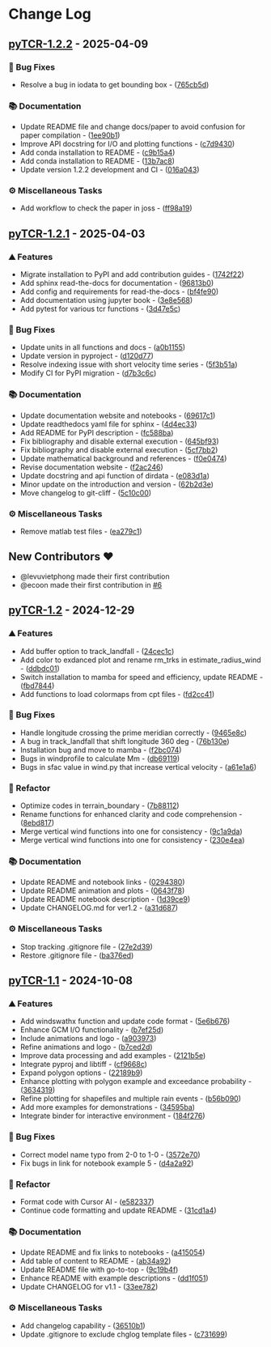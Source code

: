 # Change Log

## [pyTCR-1.2.2](https://github.com/levuvietphong/pyTCR/compare/pyTCR-1.2.1..pyTCR-1.2.2) - 2025-04-09

### 🐛 Bug Fixes

- Resolve a bug in iodata to get bounding box - ([765cb5d](https://github.com/levuvietphong/pyTCR/commit/765cb5dca6a044ae4cafdac24bc990431a6edcad))

### 📚 Documentation

- Update README file and change docs/paper to avoid confusion for paper compilation - ([1ee90b1](https://github.com/levuvietphong/pyTCR/commit/1ee90b134e7a5d8c59264b706c18bd3c654dd261))
- Improve API docstring for I/O and plotting functions - ([c7d9430](https://github.com/levuvietphong/pyTCR/commit/c7d9430bff8b19fe3e99aed3038ae81698ffc09e))
- Add conda installation to README - ([c9b15a4](https://github.com/levuvietphong/pyTCR/commit/c9b15a4415b7e01f2fa78a41dd010381dd9422f5))
- Add conda installation to README - ([13b7ac8](https://github.com/levuvietphong/pyTCR/commit/13b7ac82e63c7bcbb1620e02c8433d9cb03e604b))
- Update version 1.2.2 development and CI - ([016a043](https://github.com/levuvietphong/pyTCR/commit/016a04367dddcb0d19b981661011e5bad55a8849))

### ⚙️ Miscellaneous Tasks

- Add workflow to check the paper in joss - ([ff98a19](https://github.com/levuvietphong/pyTCR/commit/ff98a195d4aaead447f9f1169e829847819f139f))

## [pyTCR-1.2.1](https://github.com/levuvietphong/pyTCR/compare/pyTCR-1.2..pyTCR-1.2.1) - 2025-04-03

### ⛰️  Features

- Migrate installation to PyPI and add contribution guides - ([1742f22](https://github.com/levuvietphong/pyTCR/commit/1742f222dbd019ec725187e641b0ad73ceafce3b))
- Add sphinx read-the-docs for documentation - ([96813b0](https://github.com/levuvietphong/pyTCR/commit/96813b0c1c9c9dd9b66516c80061150fbed978c3))
- Add config and requirements for read-the-docs - ([bf4fe90](https://github.com/levuvietphong/pyTCR/commit/bf4fe909fd07bdb1e3d3223b33220c12a0db540d))
- Add documentation using jupyter book - ([3e8e568](https://github.com/levuvietphong/pyTCR/commit/3e8e568db1c3696cc5495ffa1ab18ceedfe6e428))
- Add pytest for various tcr functions - ([3d47e5c](https://github.com/levuvietphong/pyTCR/commit/3d47e5c1037832071429318fa424be503ce14b67))

### 🐛 Bug Fixes

- Update units in all functions and docs - ([a0b1155](https://github.com/levuvietphong/pyTCR/commit/a0b11558d0bd77387a705270b50496919c3e17ac))
- Update version in pyproject - ([d120d77](https://github.com/levuvietphong/pyTCR/commit/d120d772ec0389c2ef75453ee0aff7fa8cb8793a))
- Resolve indexing issue with short velocity time series - ([5f3b51a](https://github.com/levuvietphong/pyTCR/commit/5f3b51a965661994732c74cb2d4c2ea5ca4dd035))
- Modify CI for PyPI migration - ([d7b3c6c](https://github.com/levuvietphong/pyTCR/commit/d7b3c6c8f261f723bc21b3185e59cb37a0d1b217))

### 📚 Documentation

- Update documentation website and notebooks - ([69617c1](https://github.com/levuvietphong/pyTCR/commit/69617c1a00cad0493b93c62308dcb53999e6530a))
- Update readthedocs yaml file for sphinx - ([4d4ec33](https://github.com/levuvietphong/pyTCR/commit/4d4ec33c845bcafa5bc4b8eac1af2fd22b049009))
- Add README for PyPI description - ([fc588ba](https://github.com/levuvietphong/pyTCR/commit/fc588bab2ba652ac3b9c4dc0368dcca9e8303190))
- Fix bibliography and disable external execution - ([645bf93](https://github.com/levuvietphong/pyTCR/commit/645bf93d9218a3e65a23148a24a0bb5de206145f))
- Fix bibliography and disable external execution - ([5cf7bb2](https://github.com/levuvietphong/pyTCR/commit/5cf7bb26fe22b55e52a220b2e058a07abdfb9fc3))
- Update mathematical background and references - ([f0e0474](https://github.com/levuvietphong/pyTCR/commit/f0e047423fe46d8abec9e8929ee7cc709bae2099))
- Revise documentation website - ([f2ac246](https://github.com/levuvietphong/pyTCR/commit/f2ac24644a7ab4e19db4518adab0d1c6e2665376))
- Update docstring and api function of dirdata - ([e083d1a](https://github.com/levuvietphong/pyTCR/commit/e083d1a25a80ce7ea86c42bf43d5551a4b5f64fc))
- Minor update on the introduction and version - ([62b2d3e](https://github.com/levuvietphong/pyTCR/commit/62b2d3e9e2a863e793d98e86908ce7b33d716456))
- Move changelog to git-cliff - ([5c10c00](https://github.com/levuvietphong/pyTCR/commit/5c10c00a90cd9b81013272e06ed86f1f4106b37c))

### ⚙️ Miscellaneous Tasks

- Remove matlab test files - ([ea279c1](https://github.com/levuvietphong/pyTCR/commit/ea279c14d229200af1da888f8660da6bccef01a0))

## New Contributors ❤️

* @levuvietphong made their first contribution
* @ecoon made their first contribution in [#6](https://github.com/levuvietphong/pyTCR/pull/6)
## [pyTCR-1.2](https://github.com/levuvietphong/pyTCR/compare/pyTCR-1.1..pyTCR-1.2) - 2024-12-29

### ⛰️  Features

- Add buffer option to track_landfall - ([24cec1c](https://github.com/levuvietphong/pyTCR/commit/24cec1c4073366dcf96d074dfff96e2c4341ba21))
- Add color to exdanced plot and rename rm_trks in estimate_radius_wind - ([ddbdc01](https://github.com/levuvietphong/pyTCR/commit/ddbdc01452f876762229174d450989921e0f85b8))
- Switch installation to mamba for speed and efficiency, update README - ([fbd7844](https://github.com/levuvietphong/pyTCR/commit/fbd784416ba6f06df3283431cda6ee6de43678e8))
- Add functions to load colormaps from cpt files - ([fd2cc41](https://github.com/levuvietphong/pyTCR/commit/fd2cc410c2fa6cf875aa4937f0494bd0dadf8f78))

### 🐛 Bug Fixes

- Handle longitude crossing the prime meridian correctly - ([9465e8c](https://github.com/levuvietphong/pyTCR/commit/9465e8cd31f111a1a943db739a64e7637f2e0a57))
- A bug in track_landfall that shift longitude 360 deg - ([76b130e](https://github.com/levuvietphong/pyTCR/commit/76b130ee485b4bc9648f9159ea57605c7aab43d1))
- Installation bug and move to mamba - ([f2bc074](https://github.com/levuvietphong/pyTCR/commit/f2bc0740359b73988ce905c7383b681c7e3e5469))
- Bugs in windprofile to calculate Mm - ([db69119](https://github.com/levuvietphong/pyTCR/commit/db691190b8c7d881b3695d24b5007feaacbf6191))
- Bugs in sfac value in wind.py that increase vertical velocity - ([a61e1a6](https://github.com/levuvietphong/pyTCR/commit/a61e1a615a053d5de7ef06adcbf9ae4aeb30b339))

### 🚜 Refactor

- Optimize codes in terrain_boundary - ([7b88112](https://github.com/levuvietphong/pyTCR/commit/7b88112fa0d6035e6b6e5a88b6845e6b3d2f2c14))
- Rename functions for enhanced clarity and code comprehension - ([8ebd817](https://github.com/levuvietphong/pyTCR/commit/8ebd8179fe7ec95bcf66a24888e5de90cfa162a7))
- Merge vertical wind functions into one for consistency - ([9c1a9da](https://github.com/levuvietphong/pyTCR/commit/9c1a9da59cdbfcb2efaa8fd13a6327150d1bcecf))
- Merge vertical wind functions into one for consistency - ([230e4ea](https://github.com/levuvietphong/pyTCR/commit/230e4ea18a47d605655d439be7c568a6114055ce))

### 📚 Documentation

- Update README and notebook links - ([0294380](https://github.com/levuvietphong/pyTCR/commit/02943801ee34d6113bfd612706e7285b7ffdea6a))
- Update README animation and plots - ([0643f78](https://github.com/levuvietphong/pyTCR/commit/0643f7819280b60ad8dc63a0990d3e986fac2812))
- Update README notebook description - ([1d39ce9](https://github.com/levuvietphong/pyTCR/commit/1d39ce9ed39b6f38dba3233e8b85b7c06fd5b9e1))
- Update CHANGELOG.md for ver1.2 - ([a31d687](https://github.com/levuvietphong/pyTCR/commit/a31d6876ee049e03268120bdf4adc2f9506db86c))

### ⚙️ Miscellaneous Tasks

- Stop tracking .gitignore file - ([27e2d39](https://github.com/levuvietphong/pyTCR/commit/27e2d39d73366d255e0cef17cc6f7bb895c2ee6b))
- Restore .gitignore file - ([ba376ed](https://github.com/levuvietphong/pyTCR/commit/ba376ed4bb4914c6c3aa971fafe67491a009f0ea))

## [pyTCR-1.1](https://github.com/levuvietphong/pyTCR/compare/pyTCR-1.0..pyTCR-1.1) - 2024-10-08

### ⛰️  Features

- Add windswathx function and update code format - ([5e6b676](https://github.com/levuvietphong/pyTCR/commit/5e6b67640dd80347bf44c92e771f156e755cad3e))
- Enhance GCM I/O functionality - ([b7ef25d](https://github.com/levuvietphong/pyTCR/commit/b7ef25d83eba81287cefe22213d90a1e6e66f96e))
- Include animations and logo - ([a903973](https://github.com/levuvietphong/pyTCR/commit/a9039736105ea5f75a685edffd0d92f8a8a21738))
- Refine animations and logo - ([b7ced2d](https://github.com/levuvietphong/pyTCR/commit/b7ced2deb1e11e4bf74bb94a26b2f1a79a4cf2cd))
- Improve data processing and add examples - ([2121b5e](https://github.com/levuvietphong/pyTCR/commit/2121b5e2f31dc8e09d258310e2121eb1033e84ff))
- Integrate pyproj and libtiff - ([cf9668c](https://github.com/levuvietphong/pyTCR/commit/cf9668c99aa5e8aef8bbbb4d7292a123437747f5))
- Expand polygon options - ([22189b9](https://github.com/levuvietphong/pyTCR/commit/22189b97a07f8bc51c792d7cdb825b955d598aeb))
- Enhance plotting with polygon example and exceedance probability - ([3634319](https://github.com/levuvietphong/pyTCR/commit/363431960093d8d2c82c10864eb24fe2ea6a96e6))
- Refine plotting for shapefiles and multiple rain events - ([b56b090](https://github.com/levuvietphong/pyTCR/commit/b56b0909f47c717ece2e2a753a3fe859ca3d59fc))
- Add more examples for demonstrations - ([34595ba](https://github.com/levuvietphong/pyTCR/commit/34595bac6dc97b8edad4f79b25091b7abbc58b56))
- Integrate binder for interactive environment - ([184f276](https://github.com/levuvietphong/pyTCR/commit/184f2760905b1adea72a5452d04cd015acb9c868))

### 🐛 Bug Fixes

- Correct model name typo from 2-0 to 1-0 - ([3572e70](https://github.com/levuvietphong/pyTCR/commit/3572e7077604961bb7de7f96a31016d631249e6b))
- Fix bugs in link for notebook example 5 - ([d4a2a92](https://github.com/levuvietphong/pyTCR/commit/d4a2a92fe9892f734e208b43a20bff9f72864649))

### 🚜 Refactor

- Format code with Cursor AI - ([e582337](https://github.com/levuvietphong/pyTCR/commit/e5823370e022f2656178f91e7a221220590a9cf5))
- Continue code formatting and update README - ([31cd1a4](https://github.com/levuvietphong/pyTCR/commit/31cd1a4456810596231d72c630ba8c9e13969793))

### 📚 Documentation

- Update README and fix links to notebooks - ([a415054](https://github.com/levuvietphong/pyTCR/commit/a41505448001943ada8bf788e36a2214547fbb3f))
- Add table of content to README - ([ab34a92](https://github.com/levuvietphong/pyTCR/commit/ab34a92f1e0b25ea656d3cfff5e011290faf7413))
- Update README file with go-to-top - ([9c19b4f](https://github.com/levuvietphong/pyTCR/commit/9c19b4fb525f036ecf94ddc88c05eb47c003eded))
- Enhance README with example descriptions - ([dd1f051](https://github.com/levuvietphong/pyTCR/commit/dd1f051fcffaba7ccc8d579e556cd7a6202f9185))
- Update CHANGELOG for v1.1 - ([33ee782](https://github.com/levuvietphong/pyTCR/commit/33ee782e54062929c585895fc5cffb5e090e62b9))

### ⚙️ Miscellaneous Tasks

- Add changelog capability - ([36510b1](https://github.com/levuvietphong/pyTCR/commit/36510b1395745294737aa87b841d3ae33a04c880))
- Update .gitignore to exclude chglog template files - ([c731699](https://github.com/levuvietphong/pyTCR/commit/c73169967238c1a4b4985fbf61d250cc1584a522))

<!-- generated by git-cliff -->
